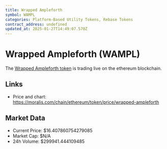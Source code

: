 ```yaml
---
title: Wrapped Ampleforth
symbol: WAMPL
categories: Platform-Based Utility Tokens, Rebase Tokens
contract_address: undefined
updated_at: 2025-01-27T14:49:07.570Z
---
```


# Wrapped Ampleforth (WAMPL)
The [Wrapped Ampleforth token](https://moralis.com/chain/ethereum/token/price/wrapped-ampleforth) is trading live on the ethereum blockchain.

## Links
- Price and chart: https://moralis.com/chain/ethereum/token/price/wrapped-ampleforth

## Market Data
- Current Price: $16.407860754279085
- Market Cap: $N/A
- 24h Volume: $299941.444109485
